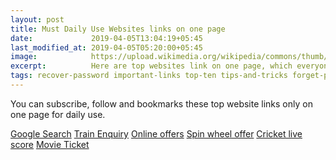 ```yaml
---
layout: post
title: Must Daily Use Websites links on one page
date:             2019-04-05T13:04:19+05:45
last_modified_at: 2019-04-05T05:20:00+05:45
image:            https://upload.wikimedia.org/wikipedia/commons/thumb/4/41/Underground.svg/1267px-Underground.svg.png
excerpt:          Here are top websites link on one page, which everyone use in daily routine links.
tags: recover-password important-links top-ten tips-and-tricks forget-password data-recovery hindi-tutorials
---
```


You can subscribe, follow and bookmarks these top website links only on one page for daily use.

<a href="https://https://www.google.com/" title="Google Search">Google Search</a>
<a href="https://enquiry.indianrail.gov.in/ntes/index.html" title="Train Enquiry">Train Enquiry</a>
<a href="https://freekaamaal.com/" title="Online offers">Online offers</a>
<a href="https://paytm.com/offer/spin-the-wheel/" title="Spin wheel offer">Spin wheel offer</a>
<a href="https://www.espncricinfo.com/" title="Cricket live score">Cricket live score</a>
<a href="https://in.bookmyshow.com/" title="Movie Ticket">Movie Ticket</a>


